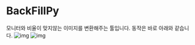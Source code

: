 # BackFillPy

모니터와 비율이 맞지않는 이미지를 변환해주는 툴입니다.
동작은 바로 아래와 같습니다.
![img](https://github.com/keepworking/JavaBackgroundBlurFilter/raw/master/befor.png)
![img](https://github.com/keepworking/JavaBackgroundBlurFilter/raw/master/after.png)
